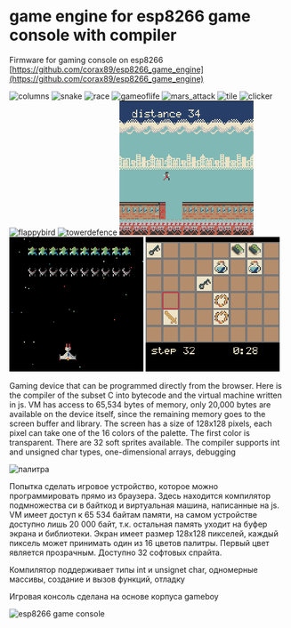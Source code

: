 # game engine for esp8266 game console with compiler

Firmware for gaming console on esp8266 [https://github.com/corax89/esp8266_game_engine](https://github.com/corax89/esp8266_game_engine)

![columns](/img/columns.gif) ![snake](/img/snake.gif) ![race](/img/race.gif) ![gameoflife](/img/gameoflife.gif) ![mars_attack](/img/mars_attack.gif) ![tile](/img/tile.gif)
 ![clicker](/img/clicker.gif) ![flappybird](/img/flappybird.gif) ![towerdefence](/img/towerdef.gif) ![cityrunner](/img/cityrunner.gif)
 ![galaxies](/img/galaxies.gif) ![memories](/img/memories.gif)

Gaming device that can be programmed directly from the browser. Here is the compiler of the subset C into bytecode and the virtual machine written in js. 
VM has access to 65,534 bytes of memory, only 20,000 bytes are available on the device itself, since the remaining memory goes to the screen  buffer and library. 
The screen has a size of 128x128 pixels, each pixel can take one of the 16 colors of the palette. The first color is transparent. There are 32 soft sprites available. 
The compiler supports int and unsigned char types, one-dimensional arrays, debugging

![палитра](/img/IMG_0001_2.png)

Попытка сделать игровое устройство, которое можно программировать прямо из браузера. Здесь находится компилятор подмножества си в байткод и виртуальная машина, написанные на js.
VM имеет доступ к 65 534 байтам памяти, на самом устройстве доступно лишь 20 000 байт, т.к. остальная память уходит на буфер экрана и библиотеки.
Экран имеет размер 128x128 пикселей, каждый пиксель может принимать один из 16 цветов палитры. Первый цвет является прозрачным. Доступно 32 софтовых спрайта. 

Компилятор поддерживает типы int и unsignet char, одномерные массивы, создание и вызов функций, отладку

Игровая консоль сделана на основе корпуса gameboy

![esp8266 game console](/img/IMG_0001_1.jpg)


